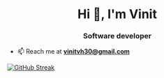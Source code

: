 <h1 align="center">Hi 👋, I'm Vinit</h1>
<h3 align="center">Software developer</h3>

- 📫 Reach me at **vinitvh30@gmail.com**

[![GitHub Streak](https://streak-stats.demolab.com/?user=Vinitvh&theme=dark)](https://git.io/streak-stats)

